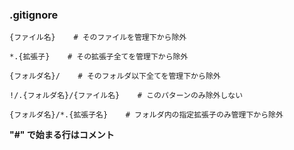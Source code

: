 ### .gitignore

```
{ファイル名}    # そのファイルを管理下から除外

*.{拡張子}    # その拡張子全てを管理下から除外

{フォルダ名}/    # そのフォルダ以下全てを管理下から除外

!/.{フォルダ名}/{ファイル名}    # このパターンのみ除外しない

{フォルダ名}/*.{拡張子名}    # フォルダ内の指定拡張子のみ管理下から除外
```
**"#" で始まる行はコメント**
